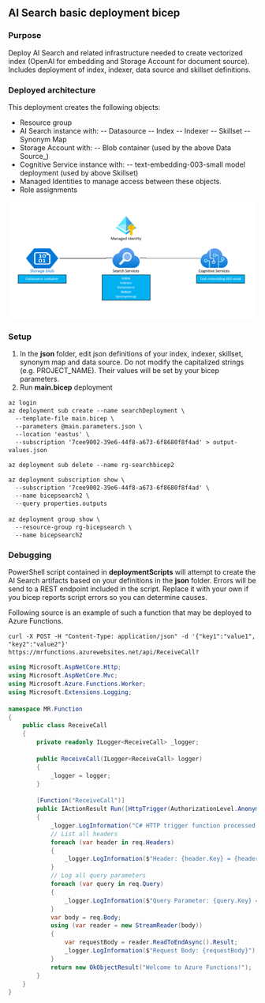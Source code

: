 ## AI Search basic deployment bicep

### Purpose

Deploy AI Search and related infrastructure needed to create vectorized index (OpenAI for embedding and Storage Account for
document source). Includes deployment of index, indexer, data source and skillset definitions.

### Deployed architecture

This deployment creates the following objects:

- Resource group
- AI Search instance with:
-- Datasource
-- Index
-- Indexer
-- Skillset
-- Synonym Map
- Storage Account with:
-- Blob container (used by the above Data Source_)
- Cognitive Service instance with:
-- text-embedding-003-small model deployment (used by above Skillset)
- Managed Identities to manage access between these objects.
- Role assignments

![Architecture](docs/architecture.png)

### Setup

1. In the **json** folder, edit json definitions of your index, indexer, skillset, synonym map and data source. Do not modify the capitalized strings (e.g. PROJECT_NAME). Their values will be set by your bicep parameters.
2. Run **main.bicep** deployment

```
az login
az deployment sub create --name searchDeployment \
  --template-file main.bicep \
  --parameters @main.parameters.json \
  --location 'eastus' \
  --subscription '7cee9002-39e6-44f8-a673-6f8680f8f4ad' > output-values.json

```

```
az deployment sub delete --name rg-searchbicep2
```

```
az deployment subscription show \
  --subscription '7cee9002-39e6-44f8-a673-6f8680f8f4ad' \
  --name bicepsearch2 \
  --query properties.outputs

az deployment group show \
  --resource-group rg-bicepsearch \
  --name bicepsearch2 
```

### Debugging

PowerShell script contained in **deploymentScripts** will attempt to create the AI Search artifacts based on your definitions in the **json** folder. Errors will be send to a REST endpoint included in the script. Replace it with your own if you bicep reports script errors so you can determine causes.

Following source is an example of such a function that may be deployed to Azure Functions.

```
curl -X POST -H "Content-Type: application/json" -d '{"key1":"value1", "key2":"value2"}' https://mrfunctions.azurewebsites.net/api/ReceiveCall?
```

```C#
using Microsoft.AspNetCore.Http;
using Microsoft.AspNetCore.Mvc;
using Microsoft.Azure.Functions.Worker;
using Microsoft.Extensions.Logging;

namespace MR.Function
{
    public class ReceiveCall
    {
        private readonly ILogger<ReceiveCall> _logger;

        public ReceiveCall(ILogger<ReceiveCall> logger)
        {
            _logger = logger;
        }

        [Function("ReceiveCall")]
        public IActionResult Run([HttpTrigger(AuthorizationLevel.Anonymous, "get", "post", "put")] HttpRequest req)
        {
            _logger.LogInformation("C# HTTP trigger function processed a request.");
            // List all headers
            foreach (var header in req.Headers)
            {
                _logger.LogInformation($"Header: {header.Key} = {header.Value}");
            }
            // Log all query parameters
            foreach (var query in req.Query)
            {
                _logger.LogInformation($"Query Parameter: {query.Key} = {query.Value}");
            }
            var body = req.Body;
            using (var reader = new StreamReader(body))
            {
                var requestBody = reader.ReadToEndAsync().Result;
                _logger.LogInformation($"Request Body: {requestBody}");
            }
            return new OkObjectResult("Welcome to Azure Functions!");
        }
    }
}

```